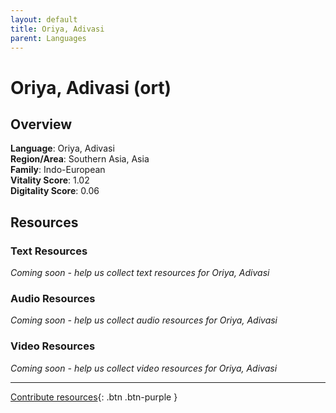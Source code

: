```yaml
---
layout: default
title: Oriya, Adivasi
parent: Languages
---
```


# Oriya, Adivasi (ort)

## Overview

**Language**: Oriya, Adivasi  
**Region/Area**: Southern Asia, Asia  
**Family**: Indo-European  
**Vitality Score**: 1.02  
**Digitality Score**: 0.06  

## Resources

### Text Resources
*Coming soon - help us collect text resources for Oriya, Adivasi*

### Audio Resources
*Coming soon - help us collect audio resources for Oriya, Adivasi*

### Video Resources
*Coming soon - help us collect video resources for Oriya, Adivasi*

---

[Contribute resources](https://fairtrain.github.io/){: .btn .btn-purple }

